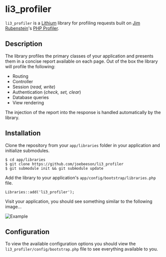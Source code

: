 # li3_profiler

`li3_profiler` is a [Lithium](https://github.com/unionofrad/lithium) library for profiling requests built on [Jim Rubenstein](http://www.jimsc.com/)'s [PHP Profiler](https://github.com/jimrubenstein/php-profiler).

## Description

The library profiles the primary classes of your application and presents them in a concise report available on each page. Out of the box the library will profile the following:

* Routing
* Controller
* Session (_read, write_)
* Authentication (_check, set, clear_)
* Database queries
* View rendering

The injection of the report into the response is handled automatically by the library.

## Installation

Clone the repository from your `app/libraries` folder in your application and initialize submodules.

    $ cd app/libraries
    $ git clone https://github.com/joebeeson/li3_profiler
    $ git submodule init && git submodule update

Add the library to your application's `app/config/bootstrap/libraries.php` file.

    Libraries::add('li3_profiler');

Visit your application, you should see something similar to the following image...

![Example](http://i.imgur.com/9YxLE.png)

## Configuration

To view the available configuration options you should view the `li3_profiler/config/bootstrap.php` file to see everything available to you.

